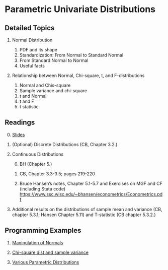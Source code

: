 # Parametric Univariate Distributions

## Detailed Topics

1. Normal Distribution
  
    1. PDF and its shape
    2. Standardization: From Normal to Standard Normal
    3. From Standard Normal to Normal
    4. Useful facts
    
2. Relationship between Normal, Chi-square, t, and F-distributions

    1. Normal and Chis-square
    2. Sample variance and chi-square
    3. t and Normal
    4. t and F
    5. t statistic


## Readings

0. [Slides](../lectures/topic6-special-parametric-distributions.pdf)

1.	(Optional) Discrete Distributions (CB, Chapter 3.2.)

2.	Continuous Distributions 
  
    0. BH (Chapter 5.)

    1. CB, Chapter 3.3-3.5; pages 219-220
    
    2. Bruce Hansen’s notes, Chapter 5.1-5.7 and Exercises on MGF and CF (including Stata code) https://www.ssc.wisc.edu/~bhansen/econometrics/Econometrics.pdf

3.	Additional results on the distributions of sample mean and variance (CB, chapter 5.3.1; Hansen Chapter 5.11) and T-statistic (CB chapter 5.3.2.)

## Programming Examples

1. [Manipulation of Normals](../stata/Stata_example_special_dist01.do)

2. [Chi-square dist and sample variance](../stata/Stata_example_special_dist02.do)

3. [Various Parametric Distributions](../stata/Stata_example_special_dist03.do)
